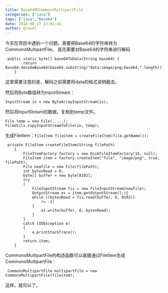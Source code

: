 ```yaml
---
title: Base64转CommonsMultipartFile 
categories: ["java"]
tags: ["java","Base64"]
date: 2018-08-27 23:01:41 
author: gravel
---
```


今天在项目中遇到一个问题，需要把Base64的字符串转为CommonsMultipartFile。
首先需要对Base64的字符串进行解码

<!--more-->

```
 public static byte[] base64ToData(String base64) {
        return Base64.decodeBase64(base64.substring("data:image/png;base64,".length()));
    }
```
这里需要注意的是，解码之前需要将data的格式说明截去。

然后将Byte数组转为InputStream：
```
InputStream in = new ByteArrayInputStream(is);
```
然后将InputStream的数据，复制到temp文件。

```
File temp = new File(.....);
FileUtils.copyInputStreamToFile(in, temp);
```
生成FileItem：```FileItem fileitem = createFileItem(file.getName());```

```
 private FileItem createFileItem(String filePath)  
    {  
        FileItemFactory factory = new DiskFileItemFactory(16, null);  
        FileItem item = factory.createItem("file", "image/png", true, filePath);  
        File newfile = new File(filePath);  
        int bytesRead = 0;  
        byte[] buffer = new byte[8192];  
        try  
        (  
            FileInputStream fis = new FileInputStream(newfile);  
            OutputStream os = item.getOutputStream();){
            while ((bytesRead = fis.read(buffer, 0, 8192))  
                != -1)  
            {  
                os.write(buffer, 0, bytesRead);  
            }  
        }  
        catch (IOException e)  
        {  
            e.printStackTrace();  
        }  
        return item;  
    }
```
CommonsMultipartFile的构造函数可以直接通过FileItem生成CommonsMultipartFile：


```
 CommonsMultipartFile multipartFile = new CommonsMultipartFile(fileitem);
```

这样，就可以了。